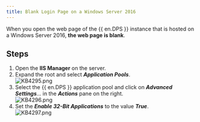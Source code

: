 ```yaml
---
title: Blank Login Page on a Windows Server 2016
---
```

When you open the web page of the {{ en.DPS }} instance that is hosted on a Windows Server 2016, **the web page is blank**. 

## Steps

1. Open the **IIS Manager** on the server. 
2. Expand the root and select ***Application Pools***.  
![KB4295.png](/img/en/kb/KB4295.png) 
1. Select the {{ en.DPS }} application pool and click on ***Advanced Settings***... in the ***Actions*** pane on the right.  
![KB4296.png](/img/en/kb/KB4296.png) 
1. Set the ***Enable 32-Bit Applications*** to the value ***True***.  
![KB4297.png](/img/en/kb/KB4297.png) 